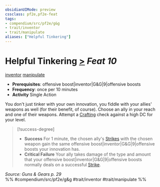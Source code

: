```yaml
---
obsidianUIMode: preview
cssclass: pf2e,pf2e-feat
tags:
- compendium/src/pf2e/g&g
- trait/inventor
- trait/manipulate
aliases: ["Helpful Tinkering"]
---
```

# Helpful Tinkering  [>](../../rules/core-rulebook/chapter-9-playing-the-game.md#Actions "Single Action") *Feat 10*  
[inventor](../../rules/traits/inventor-g-g.md)  [manipulate](../../rules/traits/manipulate.md)  

- **Prerequisites**: offensive boost|inventor|G&G|9|offensive boosts
- **Frequency**: once per 10 minutes
- **Activity** Single Action

You don't just tinker with your own innovation, you fiddle with your allies' weapons as well (for their benefit, of course). Choose an ally in your reach and one of their weapons. Attempt a [Crafting](../skills.md#Crafting) check against a high DC for your level.

> [!success-degree] 
> - **Success** For 1 minute, the chosen ally's [Strikes](../../rules/actions/strike.md) with the chosen weapon gain the same offensive boost|inventor|G&G|9|offensive boosts your innovation has.
> - **Critical Failure** Your ally takes damage of the type and amount that your offensive boost|inventor|G&G|9|offensive boosts normally deals on a successful [Strike](../../rules/actions/strike.md).

*Source: Guns & Gears p. 29*  
%% #compendium/src/pf2e/g&g #trait/inventor #trait/manipulate %%